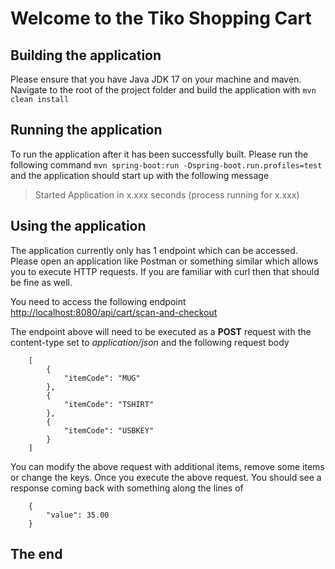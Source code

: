 # Welcome to the Tiko Shopping Cart


## Building the application

Please ensure that you have Java JDK 17 on your machine and maven. Navigate to the root of the project folder and build the application with `mvn clean install`

## Running the application

To run the application after it has been successfully built. Please run the following command `mvn spring-boot:run -Dspring-boot.run.profiles=test` and the application should start up with the following message

> Started Application in x.xxx seconds (process running for x.xxx)

## Using the application

The application currently only has 1 endpoint which can be accessed. Please open an application like Postman or something similar which allows you to execute HTTP requests. If you are familiar with curl then that should be fine as well.

You need to access the following endpoint [http://localhost:8080/api/cart/scan-and-checkout](http://localhost:8080/api/cart/scan-and-checkout)

The endpoint above will need to be executed as a **POST** request with the content-type set to *application/json* and the following request body

```
    [
	    {
	        "itemCode": "MUG"
	    },
	    {
	        "itemCode": "TSHIRT"
	    },
	    {
	        "itemCode": "USBKEY"
	    }
	]
```
You can modify the above request with additional items, remove some items or change the keys. Once you execute the above request. You should see a response coming back with something along the lines of

```
    {
	    "value": 35.00
	}
```
## The end

